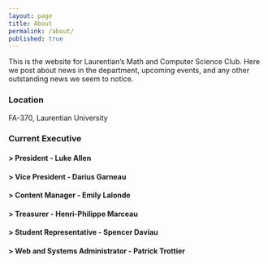 ```yaml
---
layout: page
title: About
permalink: /about/
published: true
---
```


This is the website for Laurentian’s Math and Computer Science Club. Here we post about news in the department, upcoming events, and any other outstanding news we seem to notice.

### Location

FA-370, Laurentian University

### Current Executive

#### > President - Luke Allen 

#### > Vice President - Darius Garneau 

#### > Content Manager - Emily Lalonde 

#### > Treasurer - Henri-Philippe Marceau 

#### > Student Representative - Spencer Daviau

#### > Web and Systems Administrator - Patrick Trottier 
